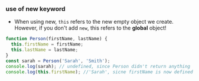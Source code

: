 ### use of new keyword
- When using new, `this` refers to the new empty object we create. However, if you don't add `new`, this refers to the **global** object!
```js
function Person(firstName, lastName) {
  this.firstName = firstName;
  this.lastName = lastName;
}
const sarah = Person('Sarah', 'Smith');
console.log(sarah); // undefined, since Person didn't return anything
console.log(this.firstName); //'Sarah', sicne firstName is now defined on global/window object
```